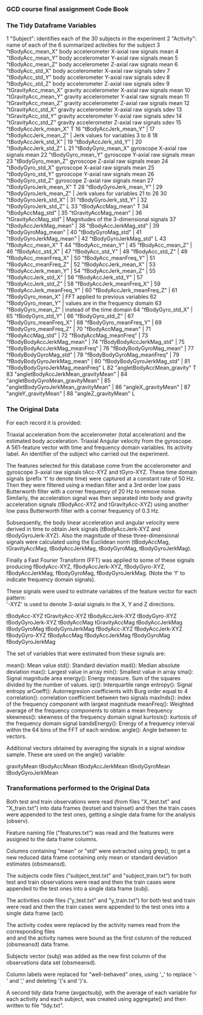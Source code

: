### GCD course final assignment Code Book

### The Tidy Dataframe Variables

1  "Subject": identifies each of the 30 subjects in the experiment
2  "Activity": name of each of the 6 summarized activities for the subject
3  "tBodyAcc_mean_X" body accelerometer X-axial raw signals mean
4  "tBodyAcc_mean_Y" body accelerometer Y-axial raw signals mean
5  "tBodyAcc_mean_Z" body accelerometer Z-axial raw signals mean
6  "tBodyAcc_std_X" body accelerometer X-axial raw signals sdev
7  "tBodyAcc_std_Y" body accelerometer Y-axial raw signals sdev
8  "tBodyAcc_std_Z" body accelerometer Z-axial raw signals sdev
9  "tGravityAcc_mean_X" gravity accelerometer X-axial raw signals mean
10 "tGravityAcc_mean_Y" gravity accelerometer Y-axial raw signals mean
11 "tGravityAcc_mean_Z" gravity accelerometer Z-axial raw signals mean
12 "tGravityAcc_std_X" gravity accelerometer X-axial raw signals sdev
13 "tGravityAcc_std_Y" gravity accelerometer Y-axial raw signals sdev
14 "tGravityAcc_std_Z" gravity accelerometer Z-axial raw signals sdev
15 "tBodyAccJerk_mean_X"   T
16 "tBodyAccJerk_mean_Y"   |
17 "tBodyAccJerk_mean_Z"   |    Jerk values for variables 3 to 8
18 "tBodyAccJerk_std_X"    |
19 "tBodyAccJerk_std_Y"    |
20 "tBodyAccJerk_std_Z"    L
21 "tBodyGyro_mean_X" gyroscope X-axial raw signals mean
22 "tBodyGyro_mean_Y" gyroscope Y-axial raw signals mean
23 "tBodyGyro_mean_Z" gyroscope Z-axial raw signals mean
24 "tBodyGyro_std_X" gyroscope X-axial raw signals mean
25 "tBodyGyro_std_Y" gyroscope Y-axial raw signals mean
26 "tBodyGyro_std_Z" gyroscope Z-axial raw signals mean
27 "tBodyGyroJerk_mean_X"  T
28 "tBodyGyroJerk_mean_Y"  |
29 "tBodyGyroJerk_mean_Z"  |    Jerk values for variables 21 to 26
30 "tBodyGyroJerk_std_X"   |
31 "tBodyGyroJerk_std_Y"   |
32 "tBodyGyroJerk_std_Z"   L
33 "tBodyAccMag_mean"        T
34 "tBodyAccMag_std"         |
35 "tGravityAccMag_mean"     |
36 "tGravityAccMag_std"      |    Magnitudes of the 3-dimensional signals 
37 "tBodyAccJerkMag_mean"    |
38 "tBodyAccJerkMag_std"     |
39 "tBodyGyroMag_mean"       |
40 "tBodyGyroMag_std"        |
41 "tBodyGyroJerkMag_mean"   |
42 "tBodyGyroJerkMag_std"    L
43 "fBodyAcc_mean_X"                            T
44 "fBodyAcc_mean_Y"                            |
45 "fBodyAcc_mean_Z"                            |
46 "fBodyAcc_std_X"                             |
47 "fBodyAcc_std_Y"                             |
48 "fBodyAcc_std_Z"                             |
49 "fBodyAcc_meanFreq_X"                        |
50 "fBodyAcc_meanFreq_Y"                        |
51 "fBodyAcc_meanFreq_Z"                        |
52 "fBodyAccJerk_mean_X"                        |
53 "fBodyAccJerk_mean_Y"                        |
54 "fBodyAccJerk_mean_Z"                        |
55 "fBodyAccJerk_std_X"                         |
56 "fBodyAccJerk_std_Y"                         |
57 "fBodyAccJerk_std_Z"                         |
58 "fBodyAccJerk_meanFreq_X"                    |
59 "fBodyAccJerk_meanFreq_Y"                    |
60 "fBodyAccJerk_meanFreq_Z"                    |
61 "fBodyGyro_mean_X"                           |  FFT applied to previous variables
62 "fBodyGyro_mean_Y"                           |    values are in the frequency domain
63 "fBodyGyro_mean_Z"                           |    instead of the time domain
64 "fBodyGyro_std_X"                            |
65 "fBodyGyro_std_Y"                            |
66 "fBodyGyro_std_Z"                            |
67 "fBodyGyro_meanFreq_X"                       |
68 "fBodyGyro_meanFreq_Y"                       |
69 "fBodyGyro_meanFreq_Z"                       |
70 "fBodyAccMag_mean"                           |
71 "fBodyAccMag_std"                            |
72 "fBodyAccMag_meanFreq"                       |
73 "fBodyBodyAccJerkMag_mean"                   |
74 "fBodyBodyAccJerkMag_std"                    |
75 "fBodyBodyAccJerkMag_meanFreq"               |
76 "fBodyBodyGyroMag_mean"                      |
77 "fBodyBodyGyroMag_std"                       |
78 "fBodyBodyGyroMag_meanFreq"                  |
79 "fBodyBodyGyroJerkMag_mean"                  |
80 "fBodyBodyGyroJerkMag_std"                   |
81 "fBodyBodyGyroJerkMag_meanFreq"              L
82 "angletBodyAccMean_gravity"                  T
83 "angletBodyAccJerkMean_gravityMean"          |
84 "angletBodyGyroMean_gravityMean"             |
85 "angletBodyGyroJerkMean_gravityMean"         |
86 "angleX_gravityMean"                         |
87 "angleY_gravityMean"                         |
88 "angleZ_gravityMean"                         L

### The Original Data

For each record it is provided:

Triaxial acceleration from the accelerometer (total acceleration) and the estimated body
acceleration.
Triaxial Angular velocity from the gyroscope. 
A 561-feature vector with time and frequency domain variables. 
Its activity label. 
An identifier of the subject who carried out the experiment.

The features selected for this database come from the accelerometer and gyroscope 3-axial
raw signals tAcc-XYZ and tGyro-XYZ. These time domain signals (prefix 't' to denote time)
were captured at a constant rate of 50 Hz. Then they were filtered using a median filter
and a 3rd order low pass Butterworth filter with a corner frequency of 20 Hz to remove
noise. Similarly, the acceleration signal was then separated into body and gravity
acceleration signals (tBodyAcc-XYZ and tGravityAcc-XYZ) using another low pass Butterworth
filter with a corner frequency of 0.3 Hz. 

Subsequently, the body linear acceleration and angular velocity were derived in time to
obtain Jerk signals (tBodyAccJerk-XYZ and tBodyGyroJerk-XYZ). Also the magnitude of these
three-dimensional signals were calculated using the Euclidean norm
(tBodyAccMag, tGravityAccMag, tBodyAccJerkMag, tBodyGyroMag, tBodyGyroJerkMag). 

Finally a Fast Fourier Transform (FFT) was applied to some of these signals producing
fBodyAcc-XYZ, fBodyAccJerk-XYZ, fBodyGyro-XYZ, fBodyAccJerkMag, fBodyGyroMag,
fBodyGyroJerkMag. (Note the 'f' to indicate frequency domain signals). 

These signals were used to estimate variables of the feature vector for each pattern:  
'-XYZ' is used to denote 3-axial signals in the X, Y and Z directions.

tBodyAcc-XYZ
tGravityAcc-XYZ
tBodyAccJerk-XYZ
tBodyGyro-XYZ
tBodyGyroJerk-XYZ
tBodyAccMag
tGravityAccMag
tBodyAccJerkMag
tBodyGyroMag
tBodyGyroJerkMag
fBodyAcc-XYZ
fBodyAccJerk-XYZ
fBodyGyro-XYZ
fBodyAccMag
fBodyAccJerkMag
fBodyGyroMag
fBodyGyroJerkMag

The set of variables that were estimated from these signals are: 

mean(): Mean value
std(): Standard deviation
mad(): Median absolute deviation 
max(): Largest value in array
min(): Smallest value in array
sma(): Signal magnitude area
energy(): Energy measure. Sum of the squares divided by the number of values. 
iqr(): Interquartile range 
entropy(): Signal entropy
arCoeff(): Autorregresion coefficients with Burg order equal to 4
correlation(): correlation coefficient between two signals
maxInds(): index of the frequency component with largest magnitude
meanFreq(): Weighted average of the frequency components to obtain a mean frequency
skewness(): skewness of the frequency domain signal 
kurtosis(): kurtosis of the frequency domain signal 
bandsEnergy(): Energy of a frequency interval within the 64 bins of the FFT of each window.
angle(): Angle between to vectors.

Additional vectors obtained by averaging the signals in a signal window sample. These are
used on the angle() variable:

gravityMean
tBodyAccMean
tBodyAccJerkMean
tBodyGyroMean
tBodyGyroJerkMean



### Transformations performed to the Original Data

Both test and train observations were read (from files "X_test.txt" and "X_train.txt")
into data frames (testset and trainset) and then the train cases were
appended to the test ones, getting a single data frame for the analysis (observ).

Feature naming file ("features.txt") was read and the features were assigned to the data
frame columns.

Columns containing "mean" or "std" were extracted using grep(), to get a new reduced
data frame containing only mean or standard deviation estimates (obsmeansd).

The subjects code files ("subject_test.txt" and "subject_train.txt") for both test and
train observations were read and then the train cases were appended to the test ones into
a single data frame (subj).

The activities code files ("y_test.txt" and "y_train.txt") for both test and train were
read and then the train cases were appended to the test ones into a single data frame
(act).

The activity codes were replaced by the activity names read from the corresponding files  
and and the activity names were bound as the first column of the reduced (obsmeansd)
data frame.

Subjects vector (subj) was added as the new first column of the observations data set
(obsmeansd).

Column labels were replaced for "well-behaved" ones, using '_' to replace '-' and ',' 
and deleting '('s and ')'s.

A second tidy data frame (avgactsubj), with the average of each variable for each activity
and each subject, was created using aggregate() and then written to file "tidy.txt".


